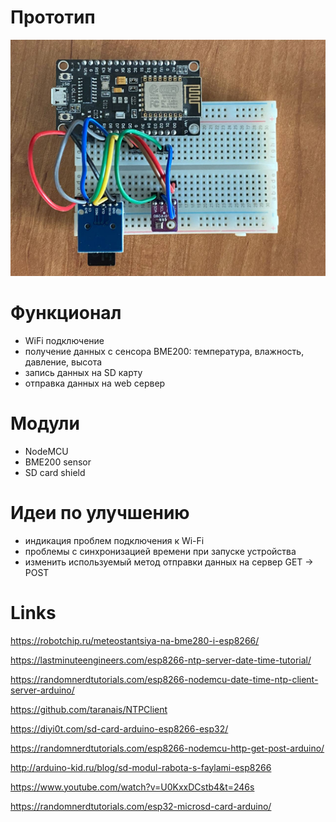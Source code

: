 # Прототип
<img src="https://github.com/kuznetsov-m/arduino_wether_station/blob/master/images/photo.jpeg" alt="" width="600" />

# Функционал
- WiFi подключение
- получение данных с сенсора BME200: температура, влажность, давление, высота
- запись данных на SD карту
- отправка данных на web сервер

# Модули
- NodeMCU
- BME200 sensor
- SD card shield

# Идеи по улучшению
- индикация проблем подключения к Wi-Fi
- проблемы с синхронизацией времени при запуске устройства
- изменить используемый метод отправки данных на сервер GET -> POST

# Links
https://robotchip.ru/meteostantsiya-na-bme280-i-esp8266/

https://lastminuteengineers.com/esp8266-ntp-server-date-time-tutorial/

https://randomnerdtutorials.com/esp8266-nodemcu-date-time-ntp-client-server-arduino/

https://github.com/taranais/NTPClient

https://diyi0t.com/sd-card-arduino-esp8266-esp32/

https://randomnerdtutorials.com/esp8266-nodemcu-http-get-post-arduino/

http://arduino-kid.ru/blog/sd-modul-rabota-s-faylami-esp8266

https://www.youtube.com/watch?v=U0KxxDCstb4&t=246s

https://randomnerdtutorials.com/esp32-microsd-card-arduino/
